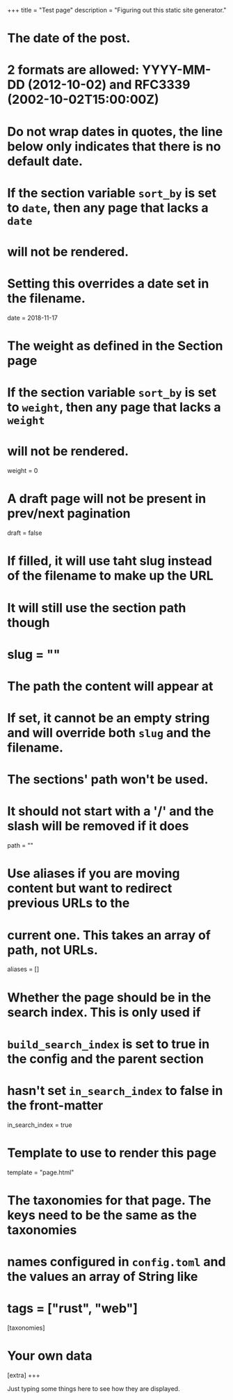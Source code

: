 +++
title = "Test page"
description = "Figuring out this static site generator."

# The date of the post.

# 2 formats are allowed: YYYY-MM-DD (2012-10-02) and RFC3339 (2002-10-02T15:00:00Z)

# Do not wrap dates in quotes, the line below only indicates that there is no default date.

# If the section variable `sort_by` is set to `date`, then any page that lacks a `date`

# will not be rendered.

# Setting this overrides a date set in the filename.

date = 2018-11-17

# The weight as defined in the Section page

# If the section variable `sort_by` is set to `weight`, then any page that lacks a `weight`

# will not be rendered.

weight = 0

# A draft page will not be present in prev/next pagination

draft = false

# If filled, it will use taht slug instead of the filename to make up the URL
# It will still use the section path though
# slug = ""

# The path the content will appear at

# If set, it cannot be an empty string and will override both `slug` and the filename.

# The sections' path won't be used.

# It should not start with a '/' and the slash will be removed if it does

path = ""

# Use aliases if you are moving content but want to redirect previous URLs to the

# current one. This takes an array of path, not URLs.

aliases = []

# Whether the page should be in the search index. This is only used if

# `build_search_index` is set to true in the config and the parent section

# hasn't set `in_search_index` to false in the front-matter

in_search_index = true

# Template to use to render this page

template = "page.html"

# The taxonomies for that page. The keys need to be the same as the taxonomies

# names configured in `config.toml` and the values an array of String like

# tags = ["rust", "web"]

[taxonomies]

# Your own data

[extra]
+++

Just typing some things here to see how they are displayed.
